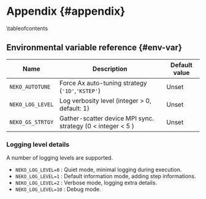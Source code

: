 # Appendix {#appendix}

\tableofcontents

## Environmental variable reference {#env-var}

Name                    | Description                                                   | Default value
----                    | -----------                                                   | -------------
`NEKO_AUTOTUNE`         | Force Ax auto-tuning strategy (``'1D'``,``'KSTEP'``)          | Unset
`NEKO_LOG_LEVEL`        | Log verbosity level (integer > 0, default: 1)                 | Unset
`NEKO_GS_STRTGY`        | Gather-scatter device MPI sync. strategy (0 < integer < 5 )   | Unset

### Logging level details

A number of logging levels are supported.

- `NEKO_LOG_LEVEL=0`   : Quiet mode, minimal logging during execution.
- `NEKO_LOG_LEVEL=1`   : Default information mode, adding step informations.
- `NEKO_LOG_LEVEL=2`   : Verbose mode, logging extra details.
- `NEKO_LOG_LEVEL=10`  : Debug mode.
